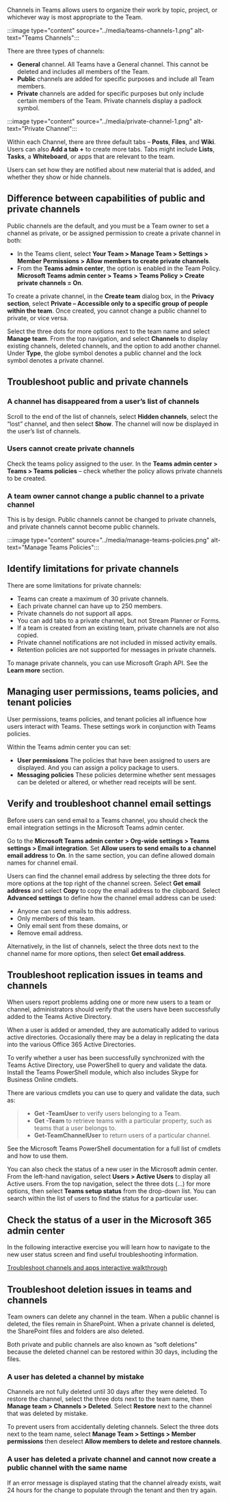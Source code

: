 Channels in Teams allows users to organize their work by topic, project, or whichever way is most appropriate to the Team.

:::image type="content" source="../media/teams-channels-1.png" alt-text="Teams Channels":::

There are three types of channels:

- **General** channel. All Teams have a General channel. This cannot be deleted and includes all members of the Team.
- **Public** channels are added for specific purposes and include all Team members.
- **Private** channels are added for specific purposes but only include certain members of the Team. Private channels display a padlock symbol.

:::image type="content" source="../media/private-channel-1.png" alt-text="Private Channel"::: 

Within each Channel, there are three default tabs – **Posts**, **Files**, and **Wiki**. Users can also **Add a tab +** to create more tabs. Tabs might include **Lists**, **Tasks**, a **Whiteboard**, or apps that are relevant to the team.

Users can set how they are notified about new material that is added, and whether they show or hide channels.

## Difference between capabilities of public and private channels

Public channels are the default, and you must be a Team owner to set a channel as private, or be assigned permission to create a private channel in both:

- In the Teams client, select **Your Team > Manage Team > Settings > Member Permissions > Allow members to create private channels**.
- From the **Teams admin center**, the option is enabled in the Team Policy.  **Microsoft Teams admin center > Teams > Teams Policy > Create private channels = On**.

To create a private channel, in the **Create team** dialog box, in the **Privacy section**, select **Private – Accessible only to a specific group of people within the team**. Once created, you cannot change a public channel to private, or vice versa.

Select the three dots for more options next to the team name and select **Manage team**. From the top navigation, and select **Channels** to display existing channels, deleted channels, and the option to add another channel. Under **Type**, the globe symbol denotes a public channel and the lock symbol denotes a private channel.

## Troubleshoot public and private channels

### A channel has disappeared from a user’s list of channels

Scroll to the end of the list of channels, select **Hidden channels**, select the “lost” channel, and then select **Show**. The channel will now be displayed in the user’s list of channels.

### Users cannot create private channels

Check the teams policy assigned to the user. In the **Teams admin center > Teams > Teams policies** – check whether the policy allows private channels to be created.

### A team owner cannot change a public channel to a private channel

This is by design. Public channels cannot be changed to private channels, and private channels cannot become public channels.

:::image type="content" source="../media/manage-teams-policies.png" alt-text="Manage Teams Policies":::

## Identify limitations for private channels

There are some limitations for private channels:

- Teams can create a maximum of 30 private channels.
- Each private channel can have up to 250 members.
- Private channels do not support all apps.
- You can add tabs to a private channel, but not Stream Planner or Forms.
- If a team is created from an existing team, private channels are not also copied.
- Private channel notifications are not included in missed activity emails.
- Retention policies are not supported for messages in private channels.

To manage private channels, you can use Microsoft Graph API. See the **Learn more** section.

## Managing user permissions, teams policies, and tenant policies

User permissions, teams policies, and tenant policies all influence how users interact with Teams. These settings work in conjunction with Teams policies.

Within the Teams admin center you can set:

- **User permissions** The policies that have been assigned to users are displayed. And you can assign a policy package to users.
- **Messaging policies** These policies determine whether sent messages can be deleted or altered, or whether read receipts will be sent.

## Verify and troubleshoot channel email settings

Before users can send email to a Teams channel, you should check the email integration settings in the Microsoft Teams admin center.

Go to the **Microsoft Teams admin center > Org-wide settings > Teams settings > Email integration**. Set **Allow users to send emails to a channel email address** to **On**. In the same section, you can define allowed domain names for channel email.

Users can find the channel email address by selecting the three dots for more options at the top right of the channel screen. Select **Get email address** and select **Copy** to copy the email address to the clipboard. Select **Advanced settings** to define how the channel email address can be used:

- Anyone can send emails to this address.
- Only members of this team.
- Only email sent from these domains, or
- Remove email address.

Alternatively, in the list of channels, select the three dots next to the channel name for more options, then select **Get email address**.

## Troubleshoot replication issues in teams and channels

When users report problems adding one or more new users to a team or channel, administrators should verify that the users have been successfully added to the Teams Active Directory.

When a user is added or amended, they are automatically added to various active directories. Occasionally there may be a delay in replicating the data into the various Office 365 Active Directories.

To verify whether a user has been successfully synchronized with the Teams Active Directory, use PowerShell to query and validate the data. Install the Teams PowerShell module, which also includes Skype for Business Online cmdlets.

There are various cmdlets you can use to query and validate the data, such as:

> -	**Get -TeamUser** to verify users belonging to a Team.
> -	**Get -Team** to retrieve teams with a particular property, such as teams that a user belongs to.
> -	**Get-TeamChannelUser** to return users of a particular channel.

See the Microsoft Teams PowerShell documentation for a full list of cmdlets and how to use them.

You can also check the status of a new user in the Microsoft admin center. From the left-hand navigation, select **Users > Active Users** to display all Active users. From the top navigation, select the three dots (…) for more options, then select **Teams setup status** from the drop-down list. You can search within the list of users to find the status for a particular user.

## Check the status of a user in the Microsoft 365 admin center 

In the following interactive exercise you will learn how to navigate to the new user status screen and find useful troubleshooting information.

[Troubleshoot channels and apps interactive walkthrough](https://edxinteractivepage.blob.core.windows.net/edxpages/M365%20Troubleshoot/Troubleshooting%20channels%20and%20apps/index.html )

## Troubleshoot deletion issues in teams and channels

Team owners can delete any channel in the team. When a public channel is deleted, the files remain in SharePoint. When a private channel is deleted, the SharePoint files and folders are also deleted.

Both private and public channels are also known as “soft deletions” because the deleted channel can be restored within 30 days, including the files.

### A user has deleted a channel by mistake

Channels are not fully deleted until 30 days after they were deleted. To restore the channel, select the three dots next to the team name, then **Manage team > Channels > Deleted**. Select **Restore** next to the channel that was deleted by mistake.

To prevent users from accidentally deleting channels. Select the three dots next to the team name, select **Manage Team > Settings > Member permissions** then deselect **Allow members to delete and restore channels**.

### A user has deleted a private channel and cannot now create a public channel with the same name

If an error message is displayed stating that the channel already exists, wait 24 hours for the change to populate through the tenant and then try again.  
